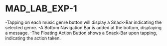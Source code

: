 # MAD_LAB_EXP-1
-Tapping on each music genre button will display a Snack-Bar indicating the selected genre.
-A Bottom Navigation Bar is added at the bottom, displaying a message.
-The Floating Action Button shows a Snack-Bar upon tapping, indicating the action taken.
